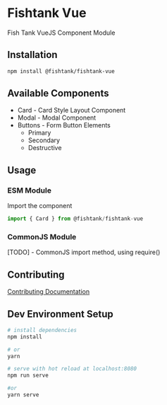 # Fishtank Vue

Fish Tank VueJS Component Module

## Installation

``` sh
npm install @fishtank/fishtank-vue
```

## Available Components

* Card - Card Style Layout Component
* Modal - Modal Component
* Buttons - Form Button Elements
  * Primary
  * Secondary
  * Destructive

## Usage

### ESM Module

Import the component
``` js
import { Card } from @fishtank/fishtank-vue
```
### CommonJS Module
[TODO] - CommonJS import method, using require()


## Contributing

[Contributing Documentation](.github/CONTRIBUTING.md)

## Dev Environment Setup

``` bash
# install dependencies
npm install

# or
yarn

# serve with hot reload at localhost:8080
npm run serve 

#or
yarn serve
```